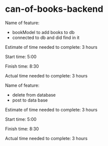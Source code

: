 # can-of-books-backend


Name of feature: 

-   bookModel to add books to db
-   connected to db and did find in it

Estimate of time needed to complete: 3 hours

Start time: 5:00

Finish time: 8:30

Actual time needed to complete: 3 hours


Name of feature: 

-   delete from database
-   post to data base

Estimate of time needed to complete: 3 hours

Start time: 5:00

Finish time: 8:30

Actual time needed to complete: 3 hours
